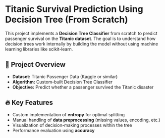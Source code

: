 # Titanic Survival Prediction Using Decision Tree (From Scratch)

This project implements a **Decision Tree Classifier** from scratch to predict passenger survival on the **Titanic dataset**. The goal is to understand how decision trees work internally by building the model without using machine learning libraries like scikit-learn.

## 🚢 Project Overview

- **Dataset:** Titanic Passenger Data (Kaggle or similar)  
- **Algorithm:** Custom-built Decision Tree Classifier  
- **Objective:** Predict whether a passenger survived the Titanic disaster

## 🔥 Key Features

- Custom implementation of **entropy** for optimal splitting  
- Manual handling of **data preprocessing** (missing values, encoding, etc.)  
- Visualization of decision-making processes within the tree  
- Performance evaluation using **accuracy**  
